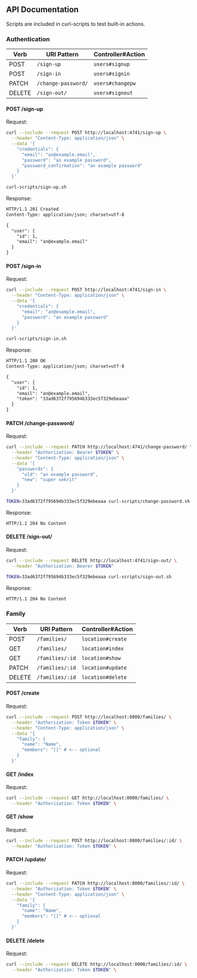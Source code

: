 ## API Documentation

Scripts are included in curl-scripts to test built-in actions.

### Authentication

| Verb   | URI Pattern            | Controller#Action |
|--------|------------------------|-------------------|
| POST   | `/sign-up`             | `users#signup`    |
| POST   | `/sign-in`             | `users#signin`    |
| PATCH  | `/change-password/` | `users#changepw`  |
| DELETE | `/sign-out/`        | `users#signout`   |

#### POST /sign-up

Request:

```sh
curl --include --request POST http://localhost:4741/sign-up \
  --header "Content-Type: application/json" \
  --data '{
    "credentials": {
      "email": "an@example.email",
      "password": "an example password",
      "password_confirmation": "an example password"
    }
  }'
```

```sh
curl-scripts/sign-up.sh
```

Response:

```md
HTTP/1.1 201 Created
Content-Type: application/json; charset=utf-8

{
  "user": {
    "id": 1,
    "email": "an@example.email"
  }
}
```

#### POST /sign-in

Request:

```sh
curl --include --request POST http://localhost:4741/sign-in \
  --header "Content-Type: application/json" \
  --data '{
    "credentials": {
      "email": "an@example.email",
      "password": "an example password"
    }
  }'
```

```sh
curl-scripts/sign-in.sh
```

Response:

```md
HTTP/1.1 200 OK
Content-Type: application/json; charset=utf-8

{
  "user": {
    "id": 1,
    "email": "an@example.email",
    "token": "33ad6372f795694b333ec5f329ebeaaa"
  }
}
```

#### PATCH /change-password/

Request:

```sh
curl --include --request PATCH http://localhost:4741/change-password/ \
  --header "Authorization: Bearer $TOKEN" \
  --header "Content-Type: application/json" \
  --data '{
    "passwords": {
      "old": "an example password",
      "new": "super sekrit"
    }
  }'
```

```sh
TOKEN=33ad6372f795694b333ec5f329ebeaaa curl-scripts/change-password.sh
```

Response:

```md
HTTP/1.1 204 No Content
```

#### DELETE /sign-out/

Request:

```sh
curl --include --request DELETE http://localhost:4741/sign-out/ \
  --header "Authorization: Bearer $TOKEN"
```

```sh
TOKEN=33ad6372f795694b333ec5f329ebeaaa curl-scripts/sign-out.sh
```

Response:

```md
HTTP/1.1 204 No Content
```
### Family


| Verb   | URI Pattern            | Controller#Action |
|--------|------------------------|-------------------|
| POST   | `/families/` | `location#create`    |
| GET  | `/families/`    | `location#index`  |
| GET  | `/families/:id` | `location#show`  |
| PATCH  | `/families/:id` | `location#update`  |
| DELETE | `/families/:id`  | `location#delete`   |

#### POST /create

Request:

```sh
curl --include --request POST http://localhost:8000/families/ \
  --header "Authorization: Token $TOKEN" \
  --header "Content-Type: application/json" \
  --data '{
    "family": {
      "name": "Name",
      "members": "[]" # <-- optional
    }
  }'
```

#### GET /index

Request:

```sh
curl --include --request GET http://localhost:8000/families/ \
  --header "Authorization: Token $TOKEN" \
```


#### GET /show

Request:

```sh
curl --include --request POST http://localhost:8000/families/:id/ \
  --header "Authorization: Token $TOKEN" \
```


#### PATCH /update/

Request:

```sh
curl --include --request PATCH http://localhost:8000/families/:id/ \
  --header "Authorization: Token $TOKEN" \
  --header "Content-Type: application/json" \
  --data '{
    "family": {
      "name": "Name",
      "members": "[]" # <-- optional
    }
  }'
```


#### DELETE /delete

Request:

```sh
curl --include --request DELETE http://localhost:8000/families/:id/ \
  --header "Authorization: Token $TOKEN" \
```
